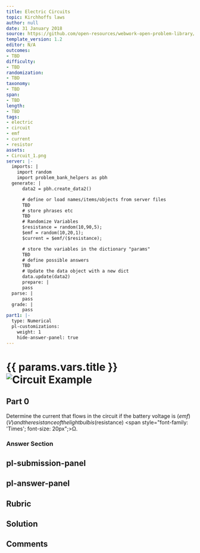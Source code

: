 ```yaml
---
title: Electric Circuits
topic: Kirchhoffs laws
author: null
date: 31 January 2018
source: https://github.com/open-resources/webwork-open-problem-library/tree/master/Contrib/BrockPhysics/College_Physics_Urone/21.Circuits_and_DC_Instruments/21-03.Kirchhoffs_Rules/21-03-001.pg
template_version: 1.2
editor: N/A
outcomes:
- TBD
difficulty:
- TBD
randomization:
- TBD
taxonomy:
- TBD
span:
- TBD
length:
- TBD
tags:
- electric
- circuit
- emf
- current
- resistor
assets:
- Circuit_1.png
server: |-
  imports: |
    import random
    import problem_bank_helpers as pbh
  generate: |
      data2 = pbh.create_data2()

      # define or load names/items/objects from server files
      TBD
      # store phrases etc
      TBD
      # Randomize Variables
      $resistance = random(10,90,5);
      $emf = random(10,20,1);
      $current = $emf/($resistance);

      # store the variables in the dictionary "params"
      TBD
      # define possible answers
      TBD
      # Update the data object with a new dict
      data.update(data2)
      prepare: |
      pass
  parse: |
      pass
  grade: |
      pass
part1: |-
  type: Numerical
  pl-customizations:
    weight: 1
    hide-answer-panel: true
---
```


# {{ params.vars.title }}![Circuit Example](Circuit_1.png)

## Part 0 
Determine the current that flows in the circuit if the battery voltage is ($emf) (V) and the resistance of the light bulb is ($resistance) <span style="font-family: 'Times'; font-size: 20px";>&Omega;</span>. 


### Answer Section 


## pl-submission-panel 


## pl-answer-panel 


## Rubric 


## Solution 


## Comments 


